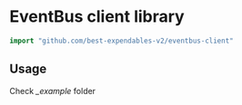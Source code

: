 # EventBus client library

```go
import "github.com/best-expendables-v2/eventbus-client"
```

## Usage

Check *_example* folder